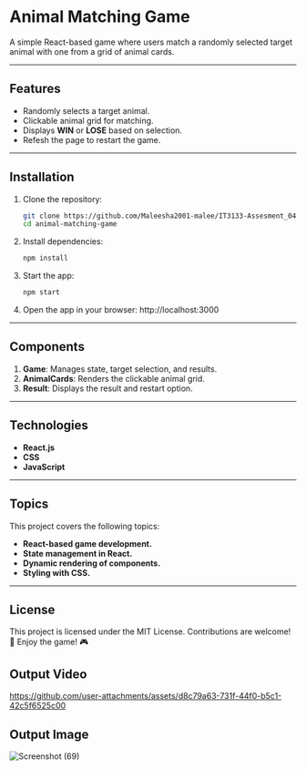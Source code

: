 # Animal Matching Game

A simple React-based game where users match a randomly selected target animal with one from a grid of animal cards.

---

## Features
- Randomly selects a target animal.
- Clickable animal grid for matching.
- Displays **WIN** or **LOSE** based on selection.
- Refesh the page to restart the game.

---

## Installation

1. Clone the repository:
   ```bash
   git clone https://github.com/Maleesha2001-malee/IT3133-Assesment_04.git
   cd animal-matching-game
   ```

2. Install dependencies:
   ```bash
   npm install
   ```

3. Start the app:
   ```bash
   npm start
   ```
4. Open the app in your browser: http://localhost:3000

---

## Components

1. **Game**: Manages state, target selection, and results.
2. **AnimalCards**: Renders the clickable animal grid.
3. **Result**: Displays the result and restart option.

---

## Technologies
- **React.js**
- **CSS**
- **JavaScript**

---
## Topics
This project covers the following topics:
- **React-based game development.**
- **State management in React.**
- **Dynamic rendering of components.**
- **Styling with CSS.**

---

## License
This project is licensed under the MIT License. Contributions are welcome! 🎉
Enjoy the game! 🎮

## Output Video

https://github.com/user-attachments/assets/d8c79a63-731f-44f0-b5c1-42c5f6525c00

## Output Image
![Screenshot (69)](https://github.com/user-attachments/assets/5f3807f8-1eac-479f-8e33-db52b2e2c5d9)
